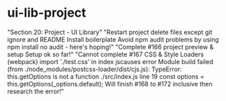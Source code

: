 # ui-lib-project
"Section 20: Project - UI Library"
"Restart project delete files except git ignore and README Install boilerplate Avoid npm audit problems by using npm install no audit - here's hoping!"
"Complete #166 project preview & setup Setup ok so far!" 
"Cannot complete #167 CSS & Style Loaders (webpack)   import './test.css' in index jscauses error Module build failed (from ./node_modules/postcss-loader/dist/cjs.js): TypeError: this.getOptions is not a function  ./src/index.js line 19 const options = this.getOptions(_options.default);  Will finish #168 to #172 inclusive then research the error!"